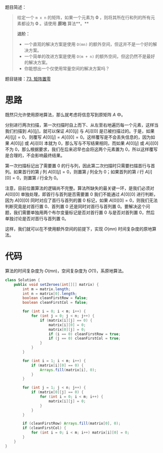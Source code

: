 题目简述：

> 给定一个 `m x n` 的矩阵，如果一个元素为 **0** ，则将其所在行和列的所有元素都设为 **0** 。请使用 **原地** 算法**。**
>
> **进阶：**
>
> - 一个直观的解决方案是使用  `O(mn)` 的额外空间，但这并不是一个好的解决方案。
> - 一个简单的改进方案是使用 `O(m + n)` 的额外空间，但这仍然不是最好的解决方案。
> - 你能想出一个仅使用常量空间的解决方案吗？

题目链接：[73. 矩阵置零](https://leetcode.cn/problems/set-matrix-zeroes/)

# 思路

既然只允许使用原地算法，那么就考虑将信息写到原矩阵 $A$ 中。

分别进行两次扫描，第一次扫描时自上而下、从左至右地遍历每一个元素，这样当我们扫描到 $A[i][j]$，就可以保证 $A[0][j]$ 与 $A[i][0]$ 是已被扫描过的。于是，如果 $A[i][j]=0$，则覆写 $A[0][j]=A[i][0]=0$。这样覆写是不会丢失信息的，因为如果 $A[0][j]$ 或 $A[i][0]$ 本就为 $0$，那么写与不写结果相同，而如果 $A[0][j]$ 或 $A[i][0]$ 不为 $0$，那么根据要求，我们在后来迟早也会将这两个元素置为 $0$，所以这样覆写是合理的，不会影响最终结果。

第一次扫描标记出了需要置 $0$ 的行与列，因此第二次扫描时只需要扫描首行与首列。如果首行的第 $j$ 列 $A[0][j]=0$，则置第 $j$ 列全为 $0$；如果首列的第 $i$ 行 $A[i][0]=0$，则置第 $i$ 行全为 $0$。

注意，目前位置算法的逻辑尚不完整。算法所缺失的最关键一环，是我们必须对 $A[0][0]$ 单独处理，即首行与首列是否需要置 $0$ 我们不能通过 $A[0][0]$ 进行判断，因为 $A[0][0]$ 同时对应了首行与首列的置 $0$ 标记，如果 $A[0][0]=0$，则我们无法判断究竟是对首行置 $0$、首列置 $0$ 还是同时对首行与首列置 $0$。要解决这个问题，我们需要单独用两个布尔变量标记是否对首行置 $0$ 与是否对首列置 $0$，然后单独讨论是否对首行与首列置 $0$。

这样，我们就可以在不使用额外空间的前提下，实现 $O(mn)$ 时间复杂度的原地算法。

# 代码

算法的时间复杂度为 $O(mn)$，空间复杂度为 $O(1)$，系原地算法。

```java
class Solution {
    public void setZeroes(int[][] matrix) {
        int m = matrix.length;
        int n = matrix[0].length;
        boolean cleanFirstRow = false;
        boolean cleanFirstCol = false;

        for (int i = 0; i < m; i++) {
            for (int j = 0; j < n; j++) {
                if (matrix[i][j] == 0) {
                    matrix[i][0] = 0;
                    matrix[0][j] = 0;
                    if (i == 0) cleanFirstRow = true;
                    if (j == 0) cleanFirstCol = true;
                }
            }
        }

        for (int i = 1; i < m; i++) {
            if (matrix[i][0] == 0) {
                Arrays.fill(matrix[i], 0);
            }
        }

        for (int j = 1; j < n; j++) {
            if (matrix[0][j] == 0) {
                for (int i = 0; i < m; i++) {
                    matrix[i][j] = 0;
                }
            }
        }

        if (cleanFirstRow) Arrays.fill(matrix[0], 0);
        if (cleanFirstCol) {
            for (int i = 0; i < m; i++) matrix[i][0] = 0;
        }
    }
}
```

